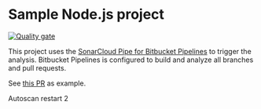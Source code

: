 # Sample Node.js project

[![Quality gate](https://sonarcloud.io/api/project_badges/quality_gate?project=sonarsource_sample-nodejs-project)](https://sonarcloud.io/dashboard?id=sonarsource_sample-nodejs-project)

This project uses the [SonarCloud Pipe for Bitbucket Pipelines](https://bitbucket.org/sonarsource/sonarcloud-scan) to trigger the analysis. Bitbucket Pipelines is configured to build and analyze all branches and pull requests.

See [this PR](https://bitbucket.org/sonarsource/sample-nodejs-project/pull-requests/2) as example.

Autoscan restart 2
